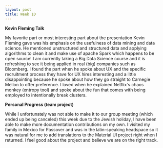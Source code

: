 ```yaml
---
layout: post
title: Week 10
---
```


**Kevin Fleming Talk**

My favorite part or most interesting part about the presentation Kevin Fleming gave was his emphasis on the usefulness of data mining and data science. He mentioned unstructured and structured data and applying algorithms to clean it and make use of apache Spark which happens to be open source! I am currently taking a Big Data Science course and it is refreshing to see it being applied in real (big) companies such as Bloomberg.
I found the part when he spoke about UX and the specific recruitment process they have for UX hires interesting and a little disappointing because he spoke about how they go straight to Carnegie Mellon to offer preference. I loved when he explained Netflix's chaos monkey (entropy tool) and spoke about the fun that comes with being employed to intentionally break clusters.

**Personal Progress (team project)**

While I unfortunately was not able to make it to our group meeting (which ended up being canceled) this week due to the Jewish holiday, I have been able to make more documentation contributions on my own. I visited my family in Mexico for Passover and was in the latin-speaking headspace so it was natural for me to add translations to the Material UI project right when I returned.
I feel good about the project and believe we are on the right track.




